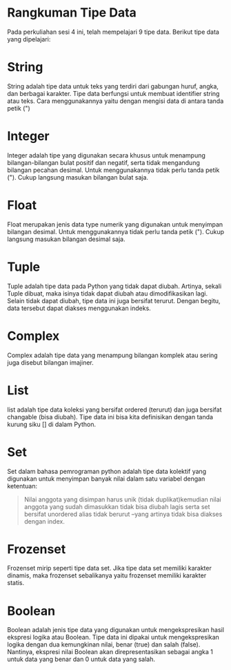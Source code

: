 # Rangkuman Tipe Data

Pada perkuliahan sesi 4 ini, telah mempelajari 9 tipe data. Berikut tipe data yang dipelajari:
# String
String adalah tipe data untuk teks yang terdiri dari gabungan huruf, angka, dan berbagai  karakter. Tipe data berfungsi untuk membuat identifier string atau teks. Cara menggunakannya yaitu dengan mengisi data di antara tanda petik (")
# Integer
Integer adalah tipe yang digunakan secara khusus untuk menampung bilangan-bilangan bulat positif dan negatif, serta tidak mengandung bilangan pecahan desimal. Untuk menggunakannya tidak perlu tanda petik ("). Cukup langsung masukan bilangan bulat saja.
# Float
Float merupakan jenis data type numerik yang digunakan untuk menyimpan bilangan desimal. Untuk menggunakannya tidak perlu tanda petik ("). Cukup langsung masukan bilangan desimal saja.
# Tuple
Tuple adalah tipe data pada Python yang tidak dapat diubah. Artinya, sekali Tuple dibuat, maka isinya tidak dapat diubah atau dimodifikasikan lagi. Selain tidak dapat diubah, tipe data ini juga bersifat terurut. Dengan begitu, data tersebut dapat diakses menggunakan indeks.
# Complex
Complex adalah tipe data yang menampung bilangan komplek atau sering juga disebut bilangan imajiner.
# List
list adalah tipe data koleksi yang bersifat ordered (terurut) dan juga bersifat changable (bisa diubah). Tipe data ini bisa kita definisikan dengan tanda kurung siku [] di dalam Python.
# Set 
Set dalam bahasa pemrograman python adalah tipe data kolektif yang digunakan untuk menyimpan banyak nilai dalam satu variabel dengan ketentuan:
> Nilai anggota yang disimpan harus unik (tidak duplikat)kemudian nilai anggota yang sudah dimasukkan tidak bisa diubah lagis serta set bersifat unordered alias tidak berurut –yang artinya tidak bisa diakses dengan index.
# Frozenset
Frozenset mirip seperti tipe data set. Jika tipe data set memiliki karakter dinamis, maka frozenset sebalikanya yaitu frozenset memiliki karakter statis.
# Boolean
Boolean adalah jenis tipe data yang digunakan untuk mengekspresikan hasil ekspresi logika atau Boolean. Tipe data ini dipakai untuk mengekspresikan logika dengan dua kemungkinan nilai, benar (true) dan salah (false). Nantinya, ekspresi nilai Boolean akan direpresentasikan sebagai angka 1 untuk data yang benar dan 0 untuk data yang salah. 